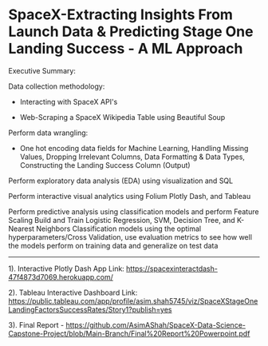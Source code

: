 # SpaceX-Extracting Insights From Launch Data & Predicting Stage One Landing Success - A ML Approach
Executive Summary:​

Data collection methodology​:

- Interacting with SpaceX API's​

- Web-Scraping a SpaceX Wikipedia Table using Beautiful Soup ​

Perform data wrangling​:

- One hot encoding data fields for Machine Learning, Handling Missing Values, Dropping Irrelevant Columns, Data Formatting & Data Types, Constructing the Landing Success Column (Output)​

Perform exploratory data analysis (EDA) using visualization and SQL​

Perform interactive visual analytics using Folium Plotly Dash​, and Tableau

Perform predictive analysis using classification models​ and perform Feature Scaling​
Build and Train Logistic Regression, SVM, Decision Tree, and K-Nearest Neighbors Classification models using the optimal hyperparameters/Cross Validation, use evaluation metrics to see how well the models perform on training data and generalize on test data

---------------------------------------------------------------------------------------

1). Interactive Plotly Dash App Link: https://spacexinteractdash-47f4873d7069.herokuapp.com/ 

2). Tableau Interactive Dashboard Link:  https://public.tableau.com/app/profile/asim.shah5745/viz/SpaceXStageOneLandingFactorsSuccessRates/Story1?publish=yes

3). Final Report - https://github.com/AsimAShah/SpaceX-Data-Science-Capstone-Project/blob/Main-Branch/Final%20Report%20Powerpoint.pdf
